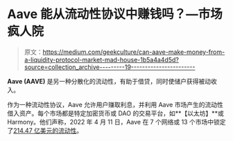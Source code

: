 # Aave 能从流动性协议中赚钱吗？—市场疯人院

> 原文：<https://medium.com/geekculture/can-aave-make-money-from-a-liquidity-protocol-market-mad-house-1b5a4a4d5d?source=collection_archive---------19----------------------->

**Aave (AAVE)** 是另一种分散化的流动性，有助于借贷，同时使储户获得被动收入。

作为一种流动性协议，Aave 允许用户赚取利息，并利用 Aave 市场产生的流动性借入资产。每个市场都是特定加密货币或 DAO 的交易平台，如**【以太坊】**或 Harmony。他们声称，2022 年 4 月 11 日，Aave 在 7 个网络或 13 个市场中锁定了[214.47 亿美元的流动性](https://aave.com/)。